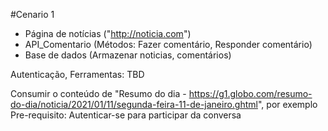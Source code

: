 #Cenario 1
- Página de notícias ("http://noticia.com")
- API_Comentario (Métodos: Fazer comentário, Responder comentário)
- Base de dados (Armazenar noticias, comentários)

Autenticação, Ferramentas: TBD

Consumir o conteúdo de "Resumo do dia - https://g1.globo.com/resumo-do-dia/noticia/2021/01/11/segunda-feira-11-de-janeiro.ghtml", por exemplo
Pre-requisito: Autenticar-se para participar da conversa


